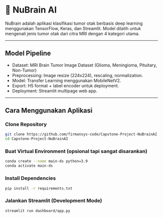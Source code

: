 # 🧠 NuBrain AI 

NuBrain adalah aplikasi klasifikasi tumor otak berbasis deep learning menggunakan TensorFlow, Keras, dan Streamlit. Model dilatih untuk mengenali jenis tumor otak dari citra MRI dengan 4 kategori utama.

---

## Model Pipeline

- Dataset: MRI Brain Tumor Image Dataset (Glioma, Meningioma, Pituitary, Non-Tumor)
- Preprocessing: Image resize (224x224), rescaling, normalization.
- Model: Transfer Learning menggunakan MobileNetV2.
- Export: H5 format + label encoder untuk deployment.
- Deployment: Streamlit multipage web app.

---


## Cara Menggunakan Aplikasi
### Clone Repository
```bash
git clone https://github.com/firmansys-code/Capstone-Project-NuBrainAI.git
cd Capstone-Project-NuBrainAI
```

### Buat Virtual Environment (opsional tapi sangat disarankan)
```bash
conda create --name main-ds python=3.9
conda activate main-ds
```

### Install Dependencies
```bash
pip install -r requirements.txt
```

### Jalankan Streamlit (Development Mode)
```bash
streamlit run dashboard/app.py
```
